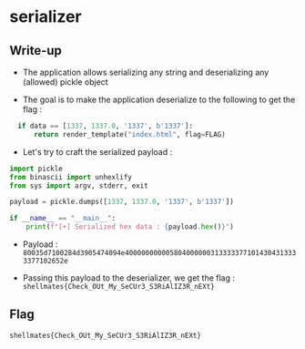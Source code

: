 # serializer

## Write-up

- The application allows serializing any string and deserializing any (allowed) pickle object

- The goal is to make the application deserialize to the following to get the flag :

```python
  if data == [1337, 1337.0, '1337', b'1337']:
      return render_template("index.html", flag=FLAG)
```

- Let's try to craft the serialized payload :

```python
import pickle
from binascii import unhexlify
from sys import argv, stderr, exit

payload = pickle.dumps([1337, 1337.0, '1337', b'1337'])

if __name__ == "__main__":
    print(f"[+] Serialized hex data : {payload.hex()}")
```

- Payload : `80035d7100284d3905474094e4000000000058040000003133333771014304313333377102652e`

- Passing this payload to the deserializer, we get the flag : `shellmates{Check_OUt_My_SeCUr3_S3RiAlIZ3R_nEXt}`

## Flag

`shellmates{Check_OUt_My_SeCUr3_S3RiAlIZ3R_nEXt}`
